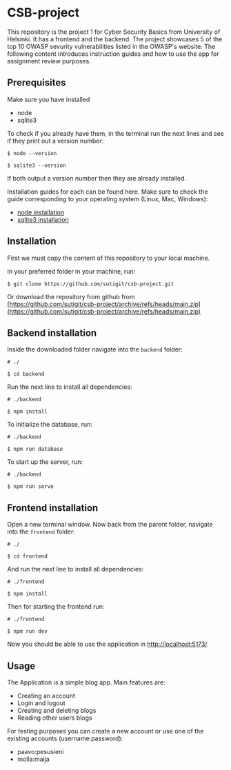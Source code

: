 # CSB-project
This repository is the project 1 for Cyber Security Basics from University of Helsinki. It has a frontend and the backend. The project showcases 5 of the top 10 OWASP sevurity vulnerabilities listed in the OWASP's website. The following content introduces instruction guides and how to use the app for assignment review purposes.

## Prerequisites
Make sure you have installed
- node
- sqlite3

To check if you already have them, in the terminal run the next lines and see if they print out a version number:
```
$ node --version
```
```
$ sqlite3 --version
```
If both output a version number then they are already installed.

Installation guides for each can be found here. Make sure to check the guide corresponding to your operating system (Linux, Mac, Windows):
- [node installation](https://nodejs.org/en/download/package-manager)
- [sqlite3 installation](https://www.tutorialspoint.com/sqlite/sqlite_installation.htm)

## Installation

First we must copy the content of this repository to your local machine.

In your preferred folder in your machine, run:
```
$ git clone https://github.com/sutigit/csb-project.git
```

Or download the repository from github from [https://github.com/sutigit/csb-project/archive/refs/heads/main.zip](https://github.com/sutigit/csb-project/archive/refs/heads/main.zip)


## Backend installation
Inside the downloaded folder navigate into the `backend` folder:
```
# ./

$ cd backend
```

Run the next line to install all dependencies:
```
# ./backend

$ npm install
```

To initialize the database, run:
```
# ./backend

$ npm run database
```

To start up the server, run:
```
# ./backend

$ npm run serve
```



## Frontend installation 
Open a new terminal window. Now back from the parent folder, navigate into the `frontend` folder:
```
# ./

$ cd frontend
```

And run the next line to install all dependencies:
```
# ./frontend

$ npm install
```

Then for starting the frontend run:
```
# ./frontend

$ npm run dev
```

Now you should be able to use the application in [http://localhost:5173/](http://localhost:5173/)



## Usage
The Application is a simple blog app. Main features are:

- Creating an account
- Login and logout
- Creating and deleting blogs
- Reading other users blogs

For testing purposes you can create a new account or use one of the existing accounts (username:password):

- paavo:pesusieni
- molla:maija
